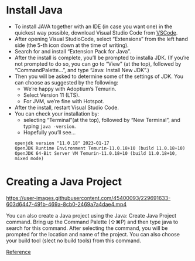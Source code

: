 # Install Java

- To install JAVA together with an IDE (in case you want one) in the quickest way possible, download Visual Studio Code from [VSCode](https://code.visualstudio.com/download).
- After opening Visual StudioCode, select “Extensions” from the left hand side (the 5-th icon down at the time of writing).
- Search for and install “Extension Pack for Java”.
- After the install is complete, you’ll be prompted to installa JDK. (If you’re not prompted to do so, you can go to “View” (at the top), followed by “CommandPalette...”, and type “Java: Install New JDK”.)
- Then you will be asked to determine some of the settings of JDK. You can choose as suggested by the following:
  - We’re happy with Adoptium’s Temurin.
  - Select Version 11 (LTS).
  - For JVM, we’re fine with Hotspot.
- After the install, restart Visual Studio Code.
- You can check your installation by:
  - selecting “Terminal”(at the top), followed by “New Terminal”, and typing `java -version`.
  - Hopefully you’ll see...
  ```
  openjdk version "11.0.18" 2023-01-17
  OpenJDK Runtime Environment Temurin-11.0.18+10 (build 11.0.18+10)
  OpenJDK 64-Bit Server VM Temurin-11.0.18+10 (build 11.0.18+10, mixed mode)
  ```
  
# Creating a Java Project  

https://user-images.githubusercontent.com/45400093/229691633-603d6447-491b-469a-8cb0-2469a7a4dae4.mp4

You can also create a Java project using the Java: Create Java Project command. Bring up the Command Palette (⇧⌘P) and then type java to search for this command. After selecting the command, you will be prompted for the location and name of the project. You can also choose your build tool (slect no build tools) from this command.

[Reference](https://code.visualstudio.com/docs/java/java-tutorial)
